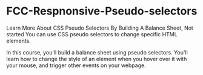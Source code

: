# FCC-Respnonsive-Pseudo-selectors

Learn More About CSS Pseudo Selectors By Building A Balance Sheet, Not started
You can use CSS pseudo selectors to change specific HTML elements.

In this course, you'll build a balance sheet using pseudo selectors. You'll learn how to change the style of an element when you hover over it with your mouse, and trigger other events on your webpage.
